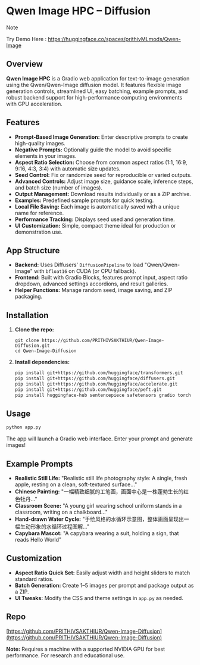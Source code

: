 # **Qwen Image HPC – Diffusion**

> [!Note]
Try Demo Here : https://huggingface.co/spaces/prithivMLmods/Qwen-Image

## Overview

**Qwen Image HPC** is a Gradio web application for text-to-image generation using the Qwen/Qwen-Image diffusion model. It features flexible image generation controls, streamlined UI, easy batching, example prompts, and robust backend support for high-performance computing environments with GPU acceleration.

## Features

- **Prompt-Based Image Generation:** Enter descriptive prompts to create high-quality images.
- **Negative Prompts:** Optionally guide the model to avoid specific elements in your images.
- **Aspect Ratio Selection:** Choose from common aspect ratios (1:1, 16:9, 9:16, 4:3, 3:4) with automatic size updates.
- **Seed Control:** Fix or randomize seed for reproducible or varied outputs.
- **Advanced Controls:** Adjust image size, guidance scale, inference steps, and batch size (number of images).
- **Output Management:** Download results individually or as a ZIP archive.
- **Examples:** Predefined sample prompts for quick testing.
- **Local File Saving:** Each image is automatically saved with a unique name for reference.
- **Performance Tracking:** Displays seed used and generation time.
- **UI Customization:** Simple, compact theme ideal for production or demonstration use.

## App Structure

- **Backend:** Uses Diffusers' `DiffusionPipeline` to load "Qwen/Qwen-Image" with `bfloat16` on CUDA (or CPU fallback).
- **Frontend:** Built with Gradio Blocks, features prompt input, aspect ratio dropdown, advanced settings accordions, and result galleries.
- **Helper Functions:** Manage random seed, image saving, and ZIP packaging.

## Installation

1. **Clone the repo:**
   ```
   git clone https://github.com/PRITHIVSAKTHIUR/Qwen-Image-Diffusion.git
   cd Qwen-Image-Diffusion
   ```
2. **Install dependencies:**
   ```bash
   pip install git+https://github.com/huggingface/transformers.git
   pip install git+https://github.com/huggingface/diffusers.git
   pip install git+https://github.com/huggingface/accelerate.git
   pip install git+https://github.com/huggingface/peft.git
   pip install huggingface-hub sentencepiece safetensors gradio torch pillow numpy
   ```

## Usage

```bash
python app.py
```
The app will launch a Gradio web interface. Enter your prompt and generate images!

## Example Prompts

- **Realistic Still Life:** "Realistic still life photography style: A single, fresh apple, resting on a clean, soft-textured surface..."
- **Chinese Painting:** "一幅精致细腻的工笔画，画面中心是一株蓬勃生长的红色牡丹..."
- **Classroom Scene:** "A young girl wearing school uniform stands in a classroom, writing on a chalkboard..."
- **Hand-drawn Water Cycle:** "手绘风格的水循环示意图，整体画面呈现出一幅生动形象的水循环过程图解..."
- **Capybara Mascot:** "A capybara wearing a suit, holding a sign, that reads Hello World"

## Customization

- **Aspect Ratio Quick Set:** Easily adjust width and height sliders to match standard ratios.
- **Batch Generation:** Create 1–5 images per prompt and package output as a ZIP.
- **UI Tweaks:** Modify the CSS and theme settings in `app.py` as needed.

## Repo

[https://github.com/PRITHIVSAKTHIUR/Qwen-Image-Diffusion](https://github.com/PRITHIVSAKTHIUR/Qwen-Image-Diffusion)

**Note:** Requires a machine with a supported NVIDIA GPU for best performance. For research and educational use.
